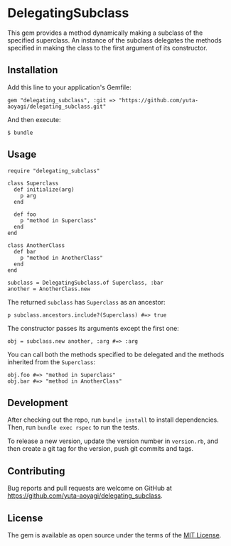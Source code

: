 # DelegatingSubclass

This gem provides a method dynamically making a subclass of the specified superclass.  An instance of the subclass delegates the methods specified in making the class to the first argument of its constructor.

## Installation

Add this line to your application's Gemfile:

    gem "delegating_subclass", :git => "https://github.com/yuta-aoyagi/delegating_subclass.git"

And then execute:

    $ bundle

## Usage

    require "delegating_subclass"

    class Superclass
      def initialize(arg)
        p arg
      end

      def foo
        p "method in Superclass"
      end
    end

    class AnotherClass
      def bar
        p "method in AnotherClass"
      end
    end

    subclass = DelegatingSubclass.of Superclass, :bar
    another = AnotherClass.new

The returned `subclass` has `Superclass` as an ancestor:

    p subclass.ancestors.include?(Superclass) #=> true

The constructor passes its arguments except the first one:

    obj = subclass.new another, :arg #=> :arg

You can call both the methods specified to be delegated and the methods inherited from the `Superclass`:

    obj.foo #=> "method in Superclass"
    obj.bar #=> "method in AnotherClass"

## Development

After checking out the repo, run `bundle install` to install dependencies. Then, run `bundle exec rspec` to run the tests.

To release a new version, update the version number in `version.rb`, and then create a git tag for the version, push git commits and tags.

## Contributing

Bug reports and pull requests are welcome on GitHub at https://github.com/yuta-aoyagi/delegating_subclass.

## License

The gem is available as open source under the terms of the [MIT License](http://opensource.org/licenses/MIT).
